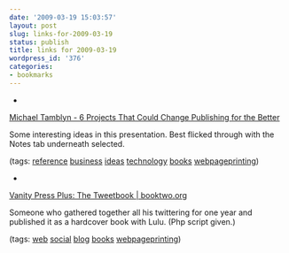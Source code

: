 ```yaml
---
date: '2009-03-19 15:03:57'
layout: post
slug: links-for-2009-03-19
status: publish
title: links for 2009-03-19
wordpress_id: '376'
categories:
- bookmarks
---
```


  * 
                

[Michael Tamblyn - 6 Projects That Could Change Publishing for the Better](http://www.slideshare.net/booknetcanada/bnctechforummichaeltamblyn?type=presentation)


                

Some interesting ideas in this presentation.  Best flicked through with the Notes tab underneath selected.


                

(tags: [reference](http://delicious.com/eob/reference) [business](http://delicious.com/eob/business) [ideas](http://delicious.com/eob/ideas) [technology](http://delicious.com/eob/technology) [books](http://delicious.com/eob/books) [webpageprinting](http://delicious.com/eob/webpageprinting))


            
  * 
                

[Vanity Press Plus: The Tweetbook | booktwo.org](http://booktwo.org/notebook/vanity-press-plus-the-tweetbook/)


                

Someone who gathered together all his twittering for one year and published it as a hardcover book with Lulu.  (Php script given.)


                

(tags: [web](http://delicious.com/eob/web) [social](http://delicious.com/eob/social) [blog](http://delicious.com/eob/blog) [books](http://delicious.com/eob/books) [webpageprinting](http://delicious.com/eob/webpageprinting))


            

